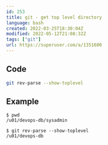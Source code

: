 ```yaml
---
id: 253
title: git - get top level directory
language: bash
created: 2022-03-25T18:30:04Z
modified: 2022-05-12T21:08:32Z
tags: ["git"]
url: https://superuser.com/a/1351600
---
```


## Code

```bash
git rev-parse --show-toplevel
```

## Example

```
$ pwd
/u01/devops-db/sysadmin

$ git rev-parse --show-toplevel
/u01/devops-db
```

<!-- end -->

